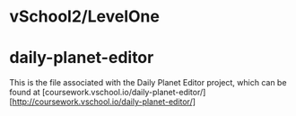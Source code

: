 # vSchool2/LevelOne

# daily-planet-editor

This is the file associated with the Daily Planet Editor project, which can be found at [coursework.vschool.io/daily-planet-editor/] [http://coursework.vschool.io/daily-planet-editor/]